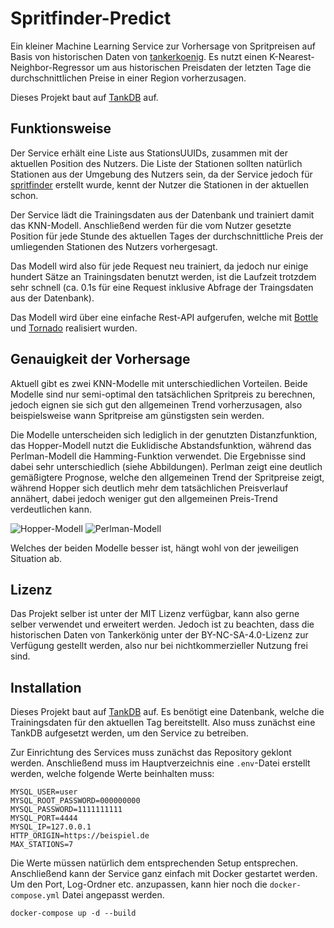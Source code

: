 # Spritfinder-Predict

Ein kleiner Machine Learning Service zur Vorhersage von Spritpreisen auf Basis von historischen Daten von [tankerkoenig](https://tankerkoenig.de/). Es nutzt einen K-Nearest-Neighbor-Regressor um aus historischen Preisdaten der letzten Tage die durchschnittlichen Preise in einer Region vorherzusagen.

Dieses Projekt baut auf [TankDB](https://github.com/swip3798/TankDB) auf.

## Funktionsweise
Der Service erhält eine Liste aus StationsUUIDs, zusammen mit der aktuellen Position des Nutzers. Die Liste der Stationen sollten natürlich Stationen aus der Umgebung des Nutzers sein, da der Service jedoch für [spritfinder](https://github.com/swip3798/sprit-finder-app) erstellt wurde, kennt der Nutzer die Stationen in der aktuellen schon.   

Der Service lädt die Trainingsdaten aus der Datenbank und trainiert damit das KNN-Modell. Anschließend werden für die vom Nutzer gesetzte Position für jede Stunde des aktuellen Tages der durchschnittliche Preis der umliegenden Stationen des Nutzers vorhergesagt.    

Das Modell wird also für jede Request neu trainiert, da jedoch nur einige hundert Sätze an Trainingsdaten benutzt werden, ist die Laufzeit trotzdem sehr schnell (ca. 0.1s für eine Request inklusive Abfrage der Traingsdaten aus der Datenbank).   

Das Modell wird über eine einfache Rest-API aufgerufen, welche mit [Bottle](https://bottlepy.org/) und [Tornado](https://www.tornadoweb.org/) realisiert wurden. 

## Genauigkeit der Vorhersage
Aktuell gibt es zwei KNN-Modelle mit unterschiedlichen Vorteilen. Beide Modelle sind nur semi-optimal den tatsächlichen Spritpreis zu berechnen, jedoch eignen sie sich gut den allgemeinen Trend vorherzusagen, also beispielsweise wann Spritpreise am günstigsten sein werden. 

Die Modelle unterscheiden sich lediglich in der genutzten Distanzfunktion, das Hopper-Modell nutzt die Euklidische Abstandsfunktion, während das Perlman-Modell die Hamming-Funktion verwendet. Die Ergebnisse sind dabei sehr unterschiedlich (siehe Abbildungen). Perlman zeigt eine deutlich gemäßigtere Prognose, welche den allgemeinen Trend der Spritpreise zeigt, während Hopper sich deutlich mehr dem tatsächlichen Preisverlauf annähert, dabei jedoch weniger gut den allgemeinen Preis-Trend verdeutlichen kann.

![Hopper-Modell](docs/hopper.svg)
![Perlman-Modell](docs/perlman.svg)

Welches der beiden Modelle besser ist, hängt wohl von der jeweiligen Situation ab.

## Lizenz
Das Projekt selber ist unter der MIT Lizenz verfügbar, kann also gerne selber verwendet und erweitert werden. Jedoch ist zu beachten, dass die historischen Daten von Tankerkönig unter der BY-NC-SA-4.0-Lizenz zur Verfügung gestellt werden, also nur bei nichtkommerzieller Nutzung frei sind. 

## Installation
Dieses Projekt baut auf [TankDB](https://github.com/swip3798/TankDB) auf. Es benötigt eine Datenbank, welche die Trainingsdaten für den aktuellen Tag bereitstellt. Also muss zunächst eine TankDB aufgesetzt werden, um den Service zu betreiben.   

Zur Einrichtung des Services muss zunächst das Repository geklont werden. Anschließend muss im Hauptverzeichnis eine `.env`-Datei erstellt werden, welche folgende Werte beinhalten muss:
```
MYSQL_USER=user
MYSQL_ROOT_PASSWORD=000000000
MYSQL_PASSWORD=1111111111
MYSQL_PORT=4444
MYSQL_IP=127.0.0.1
HTTP_ORIGIN=https://beispiel.de
MAX_STATIONS=7
```
Die Werte müssen natürlich dem entsprechenden Setup entsprechen. Anschließend kann der Service ganz einfach mit Docker gestartet werden. Um den Port, Log-Ordner etc. anzupassen, kann hier noch die `docker-compose.yml` Datei angepasst werden.

```
docker-compose up -d --build
```
